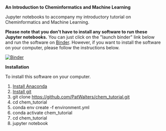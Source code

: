 **An Introduction to Cheminformatics and Machine Learning**

Jupyter notebooks to accompany my introductory tutorial on Cheminformatics and Machine Learning. 

**Please note that you don't have to install any software to run these Jupyter notebooks.**  You can just click on the "launch binder" link below and run the software on [Binder](https://mybinder.org/).  However, if you want to install the software on your computer, please follow the instructions below. 

[![Binder](https://mybinder.org/badge_logo.svg)](https://mybinder.org/v2/gh/PatWalters/chem_tutorial/HEAD)

**Installation**

To install this software on your computer. 

1. [Install Anaconda](https://docs.anaconda.com/anaconda/install/index.html)
2. [Install git](https://git-scm.com/book/en/v2/Getting-Started-Installing-Git)
3. git clone https://github.com/PatWalters/chem_tutorial.git
4. cd chem_tutorial
5. conda env create -f environment.yml
6. conda activate chem_tutorial
7. cd chem_tutorial
8. jupyter notebook


